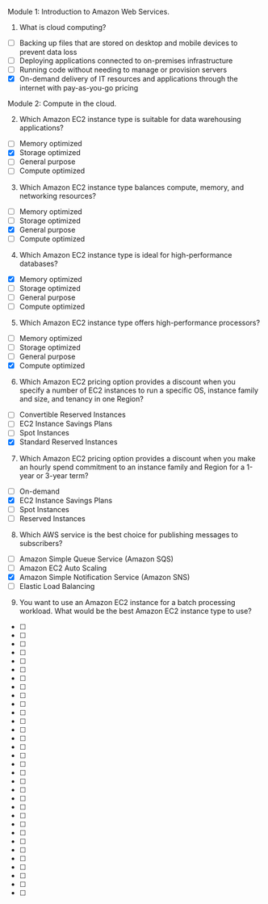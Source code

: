Module 1: Introduction to Amazon Web Services.

1. What is cloud computing?

- [ ] Backing up files that are stored on desktop and mobile devices to prevent data loss
- [ ] Deploying applications connected to on-premises infrastructure
- [ ] Running code without needing to manage or provision servers
- [x] On-demand delivery of IT resources and applications through the internet with pay-as-you-go pricing

Module 2: Compute in the cloud.

2. Which Amazon EC2 instance type is suitable for data warehousing applications?

- [ ] Memory optimized
- [x] Storage optimized
- [ ] General purpose
- [ ] Compute optimized

3. Which Amazon EC2 instance type balances compute, memory, and networking resources?

- [ ] Memory optimized
- [ ] Storage optimized
- [x] General purpose
- [ ] Compute optimized

4. Which Amazon EC2 instance type is ideal for high-performance databases?

- [x] Memory optimized
- [ ] Storage optimized
- [ ] General purpose
- [ ] Compute optimized

5. Which Amazon EC2 instance type offers high-performance processors?

- [ ] Memory optimized
- [ ] Storage optimized
- [ ] General purpose
- [x] Compute optimized

6. Which Amazon EC2 pricing option provides a discount when you specify a number of EC2 instances to run a specific OS, instance family and size, and tenancy in one Region?

- [ ] Convertible Reserved Instances
- [ ] EC2 Instance Savings Plans
- [ ] Spot Instances
- [x] Standard Reserved Instances

7. Which Amazon EC2 pricing option provides a discount when you make an hourly spend commitment to an instance family and Region for a 1-year or 3-year term?

- [ ] On-demand
- [x] EC2 Instance Savings Plans
- [ ] Spot Instances
- [ ] Reserved Instances

8. Which AWS service is the best choice for publishing messages to subscribers?

- [ ] Amazon Simple Queue Service (Amazon SQS)
- [ ] Amazon EC2 Auto Scaling
- [x] Amazon Simple Notification Service (Amazon SNS)
- [ ] Elastic Load Balancing

9. You want to use an Amazon EC2 instance for a batch processing workload. What would be the best Amazon EC2 instance type to use?

- [ ]
- [ ]
- [ ]
- [ ]
- [ ]
- [ ]
- [ ]
- [ ]
- [ ]
- [ ]
- [ ]
- [ ]
- [ ]
- [ ]
- [ ]
- [ ]
- [ ]
- [ ]
- [ ]
- [ ]
- [ ]
- [ ]
- [ ]
- [ ]
- [ ]
- [ ]
- [ ]
- [ ]
- [ ]
- [ ]
- [ ]
- [ ]
